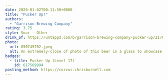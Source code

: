 ```yaml
---
date: 2020-01-02T00:11:50+0000
title: "Pucker Up!"
authors:
  - "Garrison Brewing Company"
rating: 3.75
style: Sour - Other
drink_of: https://untappd.com/b/garrison-brewing-company-pucker-up/2170966
photo:
  url: 850745702.jpeg
  alt: An extremely-close of photo of this beer in a glass to showcase its rich, ruby colour
badges:
  - title: Pucker Up (Level 17)
    id: 617569994
posting_method: https://corvus.chrisburnell.com
---
```

